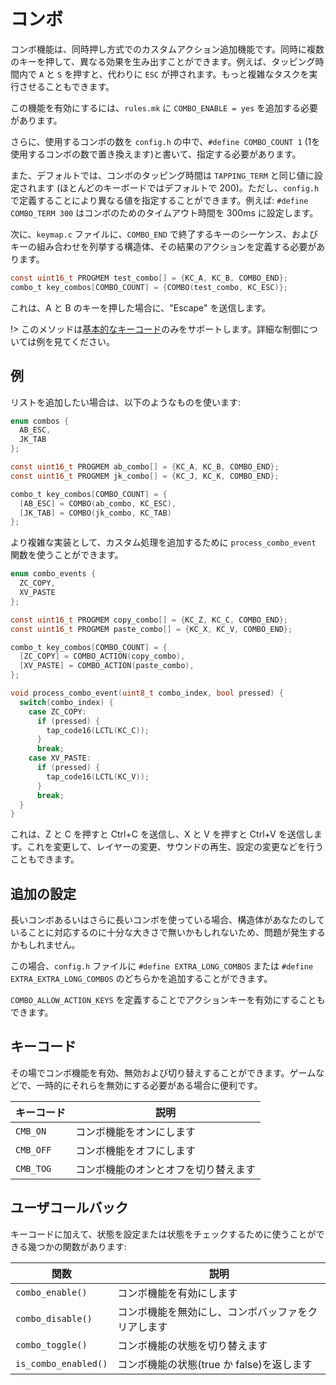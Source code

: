 # コンボ

<!---
  original document: 0.8.94:docs/feature_combo.md
  git diff 0.8.94 HEAD -- docs/feature_combo.md | cat
-->

コンボ機能は、同時押し方式でのカスタムアクション追加機能です。同時に複数のキーを押して、異なる効果を生み出すことができます。例えば、タッピング時間内で `A` と `S` を押すと、代わりに `ESC` が押されます。もっと複雑なタスクを実行させることもできます。

この機能を有効にするには、`rules.mk` に `COMBO_ENABLE = yes` を追加する必要があります。

さらに、使用するコンボの数を `config.h` の中で、`#define COMBO_COUNT 1` (1を使用するコンボの数で置き換えます)と書いて、指定する必要があります。
<!-- At this time, this is necessary -->

また、デフォルトでは、コンボのタッピング時間は `TAPPING_TERM` と同じ値に設定されます (ほとんどのキーボードではデフォルトで 200)。ただし、`config.h` で定義することにより異なる値を指定することができます。例えば: `#define COMBO_TERM 300` はコンボのためのタイムアウト時間を 300ms に設定します。

次に、`keymap.c` ファイルに、`COMBO_END` で終了するキーのシーケンス、およびキーの組み合わせを列挙する構造体、その結果のアクションを定義する必要があります。

```c
const uint16_t PROGMEM test_combo[] = {KC_A, KC_B, COMBO_END};
combo_t key_combos[COMBO_COUNT] = {COMBO(test_combo, KC_ESC)};
```

これは、A と B のキーを押した場合に、"Escape" を送信します。

!> このメソッドは[基本的なキーコード](ja/keycodes_basic.md)のみをサポートします。詳細な制御については例を見てください。

## 例

リストを追加したい場合は、以下のようなものを使います:

```c
enum combos {
  AB_ESC,
  JK_TAB
};

const uint16_t PROGMEM ab_combo[] = {KC_A, KC_B, COMBO_END};
const uint16_t PROGMEM jk_combo[] = {KC_J, KC_K, COMBO_END};

combo_t key_combos[COMBO_COUNT] = {
  [AB_ESC] = COMBO(ab_combo, KC_ESC),
  [JK_TAB] = COMBO(jk_combo, KC_TAB)
};
```

より複雑な実装として、カスタム処理を追加するために `process_combo_event` 関数を使うことができます。

```c
enum combo_events {
  ZC_COPY,
  XV_PASTE
};

const uint16_t PROGMEM copy_combo[] = {KC_Z, KC_C, COMBO_END};
const uint16_t PROGMEM paste_combo[] = {KC_X, KC_V, COMBO_END};

combo_t key_combos[COMBO_COUNT] = {
  [ZC_COPY] = COMBO_ACTION(copy_combo),
  [XV_PASTE] = COMBO_ACTION(paste_combo),
};

void process_combo_event(uint8_t combo_index, bool pressed) {
  switch(combo_index) {
    case ZC_COPY:
      if (pressed) {
        tap_code16(LCTL(KC_C));
      }
      break;
    case XV_PASTE:
      if (pressed) {
        tap_code16(LCTL(KC_V));
      }
      break;
  }
}
```

これは、Z と C を押すと Ctrl+C を送信し、X と V を押すと Ctrl+V を送信します。これを変更して、レイヤーの変更、サウンドの再生、設定の変更などを行うこともできます。

## 追加の設定

長いコンボあるいはさらに長いコンボを使っている場合、構造体があなたのしていることに対応するのに十分な大きさで無いかもしれないため、問題が発生するかもしれません。

この場合、`config.h` ファイルに `#define EXTRA_LONG_COMBOS` または `#define EXTRA_EXTRA_LONG_COMBOS` のどちらかを追加することができます。

`COMBO_ALLOW_ACTION_KEYS` を定義することでアクションキーを有効にすることもできます。

## キーコード

その場でコンボ機能を有効、無効および切り替えすることができます。ゲームなどで、一時的にそれらを無効にする必要がある場合に便利です。

| キーコード | 説明 |
|----------|---------------------------------|
| `CMB_ON` | コンボ機能をオンにします |
| `CMB_OFF` | コンボ機能をオフにします |
| `CMB_TOG` | コンボ機能のオンとオフを切り替えます |

## ユーザコールバック

キーコードに加えて、状態を設定または状態をチェックするために使うことができる幾つかの関数があります:

| 関数 | 説明 |
|-----------|--------------------------------------------------------------------|
| `combo_enable()` | コンボ機能を有効にします |
| `combo_disable()` | コンボ機能を無効にし、コンボバッファをクリアします |
| `combo_toggle()` | コンボ機能の状態を切り替えます |
| `is_combo_enabled()` | コンボ機能の状態(true か false)を返します |
